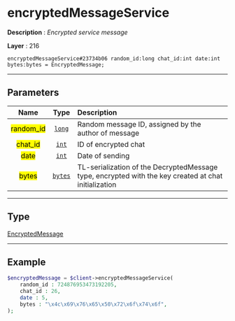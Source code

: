 # encryptedMessageService

**Description** : *Encrypted service message*

**Layer** : 216

```tl
encryptedMessageService#23734b06 random_id:long chat_id:int date:int bytes:bytes = EncryptedMessage;
```

---

## Parameters

| Name | Type | Description |
| :---: | :---: | :--- |
| <mark>random_id</mark> | [`long`](type/long) | Random message ID, assigned by the author of message |
| <mark>chat_id</mark> | [`int`](type/int) | ID of encrypted chat |
| <mark>date</mark> | [`int`](type/int) | Date of sending |
| <mark>bytes</mark> | [`bytes`](type/bytes) | TL-serialization of the DecryptedMessage type, encrypted with the key created at chat initialization |

---

## Type

[EncryptedMessage](type/EncryptedMessage)

---

## Example

```php
$encryptedMessage = $client->encryptedMessageService(
	random_id : 724876953473192205,
	chat_id : 26,
	date : 5,
	bytes : "\x4c\x69\x76\x65\x50\x72\x6f\x74\x6f",
);
```